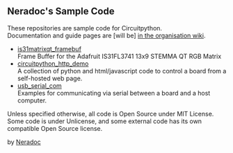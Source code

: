## Neradoc's Sample Code

These repositories are sample code for Circuitpython.  
Documentation and guide pages are [will be] [in the organisation wiki](https://github.com/NeraSamples/.github/wiki/The-Wiki-For-The-Samples).

- [is31matrixqt_framebuf](https://github.com/NeraSamples/is31matrixqt_framebuf)  
  Frame Buffer for the Adafruit IS31FL3741 13x9 STEMMA QT RGB Matrix
- [circuitpython_http_demo](https://github.com/NeraSamples/circuitpython_http_demo)  
  A collection of python and html/javascript code to control a board from a self-hosted web page.
- [usb_serial_com](https://github.com/NeraSamples/usb_serial_com)  
  Examples for communicating via serial between a board and a host computer.

Unless specified otherwise, all code is Open Source under MIT License.  
Some code is under Unlicense, and some external code has its own compatible Open Source license.

by [Neradoc](https://neradoc.me)
